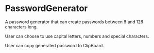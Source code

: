 # PasswordGenerator


A password generator that can create passwords between 8 and 128 characters long.

User can choose to use capital letters, numbers and special characters.

User can copy generated password to ClipBoard.


